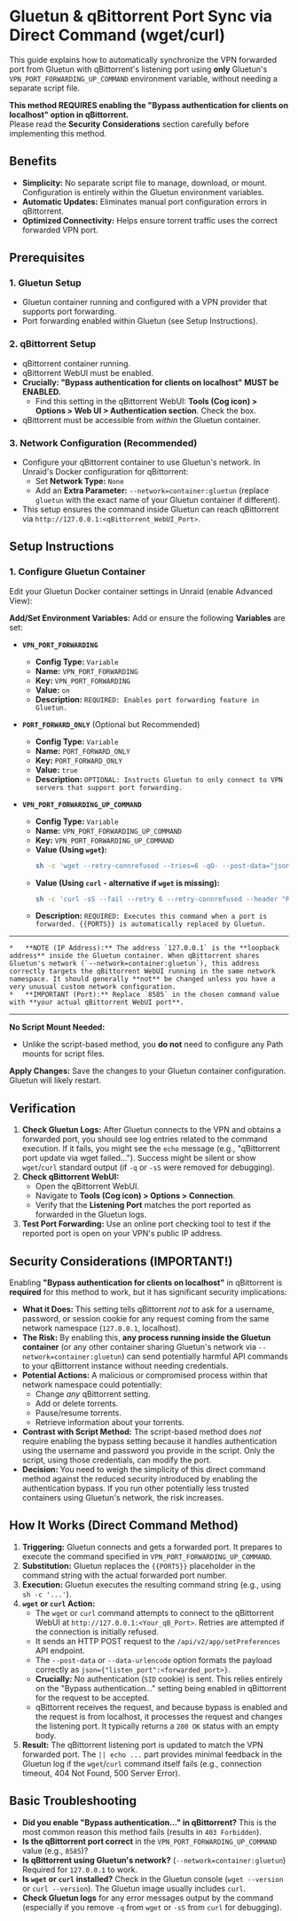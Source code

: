 # Gluetun & qBittorrent Port Sync via Direct Command (wget/curl)

This guide explains how to automatically synchronize the VPN forwarded port from Gluetun with qBittorrent's listening port using **only** Gluetun's `VPN_PORT_FORWARDING_UP_COMMAND` environment variable, without needing a separate script file.

**This method REQUIRES enabling the "Bypass authentication for clients on localhost" option in qBittorrent.**  
Please read the **Security Considerations** section carefully before implementing this method.

## Benefits

*   **Simplicity:** No separate script file to manage, download, or mount. Configuration is entirely within the Gluetun environment variables.
*   **Automatic Updates:** Eliminates manual port configuration errors in qBittorrent.
*   **Optimized Connectivity:** Helps ensure torrent traffic uses the correct forwarded VPN port.

## Prerequisites

### 1. Gluetun Setup
*   Gluetun container running and configured with a VPN provider that supports port forwarding.
*   Port forwarding enabled within Gluetun (see Setup Instructions).

### 2. qBittorrent Setup
*   qBittorrent container running.
*   qBittorrent WebUI must be enabled.
*   **Crucially: "Bypass authentication for clients on localhost" MUST be ENABLED.**
    *   Find this setting in the qBittorrent WebUI: **Tools (Cog icon) > Options > Web UI > Authentication section**. Check the box.
*   qBittorrent must be accessible from *within* the Gluetun container.

### 3. Network Configuration (Recommended)
*   Configure your qBittorrent container to use Gluetun's network. In Unraid's Docker configuration for qBittorrent:
    *   Set **Network Type:** `None`
    *   Add an **Extra Parameter:** `--network=container:gluetun` (replace `gluetun` with the exact name of your Gluetun container if different).
*   This setup ensures the command inside Gluetun can reach qBittorrent via `http://127.0.0.1:<qBittorrent_WebUI_Port>`.

## Setup Instructions

### 1. Configure Gluetun Container
Edit your Gluetun Docker container settings in Unraid (enable Advanced View):

**Add/Set Environment Variables:**
Add or ensure the following **Variables** are set:

*   **`VPN_PORT_FORWARDING`**
    *   **Config Type:** `Variable`
    *   **Name:** `VPN_PORT_FORWARDING`
    *   **Key:** `VPN_PORT_FORWARDING`
    *   **Value:** `on`
    *   **Description:** `REQUIRED: Enables port forwarding feature in Gluetun.`

*   **`PORT_FORWARD_ONLY`** (Optional but Recommended)
    *   **Config Type:** `Variable`
    *   **Name:** `PORT_FORWARD_ONLY`
    *   **Key:** `PORT_FORWARD_ONLY`
    *   **Value:** `true`
    *   **Description:** `OPTIONAL: Instructs Gluetun to only connect to VPN servers that support port forwarding.`

*   **`VPN_PORT_FORWARDING_UP_COMMAND`**
    *   **Config Type:** `Variable`
    *   **Name:** `VPN_PORT_FORWARDING_UP_COMMAND`
    *   **Key:** `VPN_PORT_FORWARDING_UP_COMMAND`
    *   **Value (Using `wget`):**
        ```bash
        sh -c 'wget --retry-connrefused --tries=6 -qO- --post-data="json={\"listen_port\":{{PORTS}}}" http://127.0.0.1:8585/api/v2/app/setPreferences || echo "qBittorrent port update via wget failed (exit code $?)"'
        ```
    *   **Value (Using `curl` - alternative if `wget` is missing):**
        ```bash
        sh -c 'curl -sS --fail --retry 6 --retry-connrefused --header "Referer: http://127.0.0.1:8585" --data-urlencode "json={\"listen_port\":{{PORTS}}}" "http://127.0.0.1:8585/api/v2/app/setPreferences" || echo "qBittorrent port update via curl failed (exit code $?)"'
        ```
    *   **Description:** `REQUIRED: Executes this command when a port is forwarded. {{PORTS}} is automatically replaced by Gluetun.`
---
    *   **NOTE (IP Address):** The address `127.0.0.1` is the **loopback address** inside the Gluetun container. When qBittorrent shares Gluetun's network (`--network=container:gluetun`), this address correctly targets the qBittorrent WebUI running in the same network namespace. It should generally **not** be changed unless you have a very unusual custom network configuration.
    *   **IMPORTANT (Port):** Replace `8585` in the chosen command value with **your actual qBittorrent WebUI port**.
---

**No Script Mount Needed:**
*   Unlike the script-based method, you **do not** need to configure any Path mounts for script files.

**Apply Changes:**
Save the changes to your Gluetun container configuration. Gluetun will likely restart.

## Verification

1.  **Check Gluetun Logs:** After Gluetun connects to the VPN and obtains a forwarded port, you should see log entries related to the command execution. If it fails, you might see the `echo` message (e.g., "qBittorrent port update via wget failed..."). Success might be silent or show `wget`/`curl` standard output (if `-q` or `-sS` were removed for debugging).
2.  **Check qBittorrent WebUI:**
    *   Open the qBittorrent WebUI.
    *   Navigate to **Tools (Cog icon) > Options > Connection**.
    *   Verify that the **Listening Port** matches the port reported as forwarded in the Gluetun logs.
3.  **Test Port Forwarding:** Use an online port checking tool to test if the reported port is open on your VPN's public IP address.

## Security Considerations (IMPORTANT!)

Enabling **"Bypass authentication for clients on localhost"** in qBittorrent is **required** for this method to work, but it has significant security implications:

*   **What it Does:** This setting tells qBittorrent *not* to ask for a username, password, or session cookie for any request coming from the same network namespace (`127.0.0.1`, localhost).
*   **The Risk:** By enabling this, **any process running inside the Gluetun container** (or any other container sharing Gluetun's network via `--network=container:gluetun`) can send potentially harmful API commands to your qBittorrent instance without needing credentials.
*   **Potential Actions:** A malicious or compromised process within that network namespace could potentially:
    *   Change *any* qBittorrent setting.
    *   Add or delete torrents.
    *   Pause/resume torrents.
    *   Retrieve information about your torrents.
*   **Contrast with Script Method:** The script-based method does *not* require enabling the bypass setting because it handles authentication using the username and password you provide in the script. Only the script, using those credentials, can modify the port.
*   **Decision:** You need to weigh the simplicity of this direct command method against the reduced security introduced by enabling the authentication bypass. If you run other potentially less trusted containers using Gluetun's network, the risk increases.

## How It Works (Direct Command Method)

1.  **Triggering:** Gluetun connects and gets a forwarded port. It prepares to execute the command specified in `VPN_PORT_FORWARDING_UP_COMMAND`.
2.  **Substitution:** Gluetun replaces the `{{PORTS}}` placeholder in the command string with the actual forwarded port number.
3.  **Execution:** Gluetun executes the resulting command string (e.g., using `sh -c '...'`).
4.  **`wget` or `curl` Action:**
    *   The `wget` or `curl` command attempts to connect to the qBittorrent WebUI at `http://127.0.0.1:<Your_qB_Port>`. Retries are attempted if the connection is initially refused.
    *   It sends an HTTP POST request to the `/api/v2/app/setPreferences` API endpoint.
    *   The `--post-data` or `--data-urlencode` option formats the payload correctly as `json={"listen_port":<forwarded_port>}`.
    *   **Crucially:** No authentication (`SID` cookie) is sent. This relies entirely on the "Bypass authentication..." setting being enabled in qBittorrent for the request to be accepted.
    *   qBittorrent receives the request, and because bypass is enabled and the request is from localhost, it processes the request and changes the listening port. It typically returns a `200 OK` status with an empty body.
5.  **Result:** The qBittorrent listening port is updated to match the VPN forwarded port. The `|| echo ...` part provides minimal feedback in the Gluetun log if the `wget`/`curl` command itself fails (e.g., connection timeout, 404 Not Found, 500 Server Error).

## Basic Troubleshooting

*   **Did you enable "Bypass authentication..." in qBittorrent?** This is the most common reason this method fails (results in `403 Forbidden`).
*   **Is the qBittorrent port correct** in the `VPN_PORT_FORWARDING_UP_COMMAND` value (e.g., `8585`)?
*   **Is qBittorrent using Gluetun's network?** (`--network=container:gluetun`) Required for `127.0.0.1` to work.
*   **Is `wget` or `curl` installed?** Check in the Gluetun console (`wget --version` or `curl --version`). The Gluetun image usually includes `curl`.
*   **Check Gluetun logs** for any error messages output by the command (especially if you remove `-q` from `wget` or `-sS` from `curl` for debugging).
